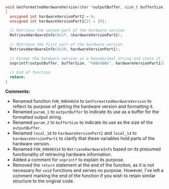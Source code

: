 ```c
void GetFormattedHardwareVersion(char *outputBuffer, size_t bufferSize)
{
  unsigned int hardwareVersionPart2 = 0;
  unsigned int hardwareVersionPart1[2] = {0};
  
  // Retrieve the second part of the hardware version
  RetrieveHardwareInfo(0x1f, &hardwareVersionPart2);
  
  // Retrieve the first part of the hardware version
  RetrieveHardwareInfo(0x20, hardwareVersionPart1);
  
  // Format the hardware version as a hexadecimal string and store it in the output buffer
  snprintf(outputBuffer, bufferSize, "%08x%08x", hardwareVersionPart1[0], hardwareVersionPart2);
  
  // End of function
  return;
}
```

**Comments:**
- Renamed function `FUN_00044b54` to `GetFormattedHardwareVersion` to reflect its purpose of getting the hardware version and formatting it.
- Renamed `param_1` to `outputBuffer` to indicate its use as a buffer for the formatted output string.
- Renamed `param_2` to `bufferSize` to indicate its use as the size of the `outputBuffer`.
- Renamed `local_18` to `hardwareVersionPart2` and `local_14` to `hardwareVersionPart1` to clarify that these variables hold parts of the hardware version.
- Renamed `FUN_00040314` to `RetrieveHardwareInfo` based on its presumed functionality of retrieving hardware information.
- Added a comment for `snprintf` to explain its purpose.
- Removed the `return` statement at the end of the function, as it is not necessary for `void` functions and serves no purpose. However, I've left a comment marking the end of the function if you wish to retain similar structure to the original code.